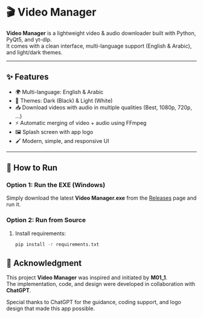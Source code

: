 # 🎬 Video Manager

**Video Manager** is a lightweight video & audio downloader built with Python, PyQt5, and yt-dlp.  
It comes with a clean interface, multi-language support (English & Arabic), and light/dark themes.

---

## ✨ Features
- 🌍 Multi-language: English & Arabic
- 🎨 Themes: Dark (Black) & Light (White)
- 📥 Download videos with audio in multiple qualities (Best, 1080p, 720p, …)
- ⚡ Automatic merging of video + audio using FFmpeg
- 🖼️ Splash screen with app logo
- 🖌️ Modern, simple, and responsive UI

---

## 🚀 How to Run

### Option 1: Run the EXE (Windows)
Simply download the latest **Video Manager.exe** from the [Releases](../../releases) page and run it.

### Option 2: Run from Source
1. Install requirements:
   ```bash
   pip install -r requirements.txt

## 🙏 Acknowledgment

This project **Video Manager** was inspired and initiated by **M01_1**.  
The implementation, code, and design were developed in collaboration with **ChatGPT**.  

Special thanks to ChatGPT for the guidance, coding support, and logo design that made this app possible.  
